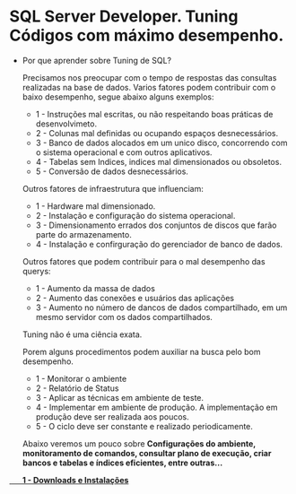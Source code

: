 # SQL Server Developer. Tuning Códigos com máximo desempenho.

- Por que aprender sobre Tuning de SQL?

  Precisamos nos preocupar com o tempo de respostas das consultas realizadas na base de dados.
  Varios fatores podem contribuir com o baixo desempenho, segue abaixo alguns exemplos:

  - 1 - Instruções mal escritas, ou não respeitando boas práticas de desenvolvimeto.
  - 2 - Colunas mal definidas ou ocupando espaços desnecessários.
  - 3 - Banco de dados alocados em um unico disco, concorrendo com o sistema operacional e com outros aplicativos.
  - 4 - Tabelas sem Indices, indices mal dimensionados ou obsoletos.
  - 5 - Conversão de dados desnecessários.

  Outros fatores de infraestrutura que influenciam:

  - 1 - Hardware mal dimensionado.
  - 2 - Instalação e configuração do sistema operacional.
  - 3 - Dimensionamento errados dos conjuntos de discos que farão parte do armazenamento.
  - 4 - Instalação e confirguração do gerenciador de banco de dados.
 
   Outros fatores que podem contribuir para o mal desempenho das querys:

   - 1 - Aumento da massa de dados
   - 2 - Aumento das conexões e usuários das aplicações
   - 3 - Aumento no número de dancos de dados compartilhado, em um mesmo servidor com os dados compartilhados.

  Tuning não é uma ciência exata.

  Porem alguns procedimentos podem auxiliar na busca pelo bom desempenho.

   - 1 - Monitorar o ambiente
   - 2 - Relatório de Status
   - 3 - Aplicar as técnicas em ambiente de teste.
   - 4 - Implementar em ambiente de produção. A implementação em produção deve ser realizada aos poucos.
   - 5 - O ciclo deve ser constante e realizado periodicamente.
 
  Abaixo veremos um pouco sobre <b>Configurações do ambiente, monitoramento de comandos, consultar plano de execução, criar bancos e tabelas e índices eficientes, entre outras...
  
<div> 
<p><a href="https://github.com/JosiTubaroski/Preparando_Ambiente/blob/main/README.md"> &nbsp; &nbsp;&nbsp; &nbsp; 1 - Downloads e Instalações</a></p>
</div> 

  



  
